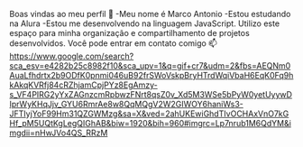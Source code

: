 Boas vindas ao meu perfil 🤙 
-Meu nome é Marco Antonio 
-Estou estudando na Alura
-Estou me desenvolvendo na linguagem JavaScript.
Utilizo este espaço para minha organização e compartilhamento de projetos desenvolvidos.
Você pode entrar em contato comigo 📫
https://www.google.com/search?sca_esv=e4282b25c8982f10&sca_upv=1&q=gif+cr7&udm=2&fbs=AEQNm0AuaLfhdrtx2b9ODfK0pnmi046uB92frSWoVskpBryHTrdWqiVbaH6EqK0Fq9hkAkqKVRfj84cRZhjamCpjPYz8EgAmzy-s_VF4PIRG2yYxZAGnzcmRpbwzFNrt8qsZ0v_Xd5M3WSe5bPyW0yetUyywDIprWyKHqJjv_GYU6RmrAe8w8QqMQgV2W2GIWOY6haniWs3-JFTIyjYoF99Hm31QZGWMzg&sa=X&ved=2ahUKEwiGhdTIvOCHAxVnO7kGHf_pM5UQtKgLegQIGhAB&biw=1920&bih=960#imgrc=Lp7nrub1M6QdYM&imgdii=nHwJVo4QS_RRzM
